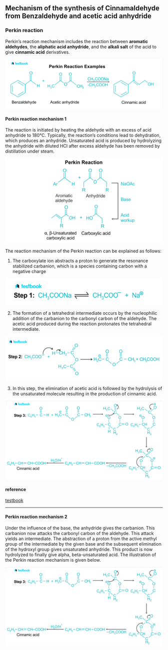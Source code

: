 ## Mechanism of the synthesis of Cinnamaldehyde from Benzaldehyde and acetic acid anhydride

### Perkin reaction

Perkin’s reaction mechanism includes the reaction between **aromatic aldehydes**, the **aliphatic acid anhydride**, 
and the **alkali salt** of the acid to give **cinnamic acid** derivatives.

![perkin12.png](https://github.com/LoqmanSamani/cinnamaldehyde/blob/systembiology/images/perkin12.png)

#### Perkin reaction mechanism 1

The reaction is initiated by heating the aldehyde with an excess of acid anhydride to 180°C. Typically, the reaction’s conditions lead to dehydration, which produces an anhydride. Unsaturated acid is produced by hydrolyzing the anhydride with diluted HCl after excess aldehyde has been removed by distillation under steam. 

![perkin8.png](https://github.com/LoqmanSamani/cinnamaldehyde/blob/systembiology/images/perkin8.png)


The reaction mechanism of the Perkin reaction can be explained as follows:

1) The carboxylate ion abstracts a proton to generate the resonance stabilized carbanion, which is a species containing carbon with a negative charge

![perkin9.png](https://github.com/LoqmanSamani/cinnamaldehyde/blob/systembiology/images/perkin9.png)

2) The formation of a tetrahedral intermediate occurs by the nucleophilic addition of the carbanion to the carbonyl carbon of the aldehyde. The acetic acid produced during the reaction protonates the tetrahedral intermediate.

![perkin10.png](https://github.com/LoqmanSamani/cinnamaldehyde/blob/systembiology/images/perkin10.png)

3) In this step, the elimination of acetic acid is followed by the hydrolysis of the unsaturated molecule resulting in the production of cinnamic acid.

![perkin11.png](https://github.com/LoqmanSamani/cinnamaldehyde/blob/systembiology/images/perkin11.png)


#### reference

[testbook](https://testbook.com/chemistry/perkin-reaction-mechanism)

-----------------------------------------------------------------------------------------------------------------------

#### Perkin reaction mechanism 2

Under the influence of the base, the anhydride gives the carbanion. This carbanion now attacks the carbonyl carbon of the aldehyde.
This attack yields an intermediate. The abstraction of a proton from the active methyl group of the intermediate by the given base and the subsequent elimination of the hydroxyl group gives unsaturated anhydride.
This product is now hydrolyzed to finally give alpha, beta-unsaturated acid. The illustration of the Perkin reaction mechanism is given below.

![perkin13.png](https://github.com/LoqmanSamani/cinnamaldehyde/blob/systembiology/images/perkin11.png)


